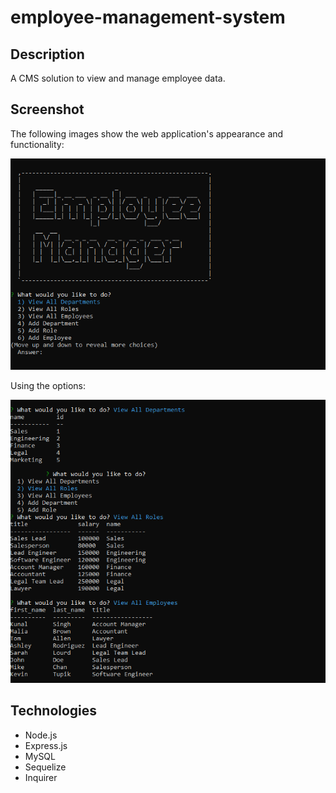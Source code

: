 # employee-management-system

## Description

A CMS solution to view and manage employee data. 

## Screenshot

The following images show the web application's appearance and functionality:

![employee-management-system](assets/snapshot-1.PNG)

Using the options:

![employee-management-system](assets/snapshot-2.PNG)

## Technologies 
* Node.js
* Express.js
* MySQL
* Sequelize
* Inquirer 
